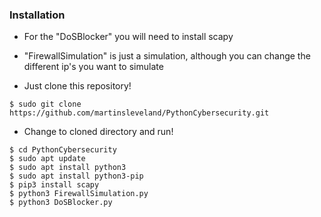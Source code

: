 ### Installation


- For the "DoSBlocker" you will need to install scapy

- "FirewallSimulation" is just a simulation, although you can change the different ip's you want to simulate




- Just clone this repository!
```
$ sudo git clone https://github.com/martinsleveland/PythonCybersecurity.git
```

- Change to cloned directory and run!
```
$ cd PythonCybersecurity
$ sudo apt update
$ sudo apt install python3
$ sudo apt install python3-pip
$ pip3 install scapy
$ python3 FirewallSimulation.py
$ python3 DoSBlocker.py
```
